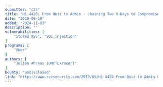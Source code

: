 ```yaml
---
submitter: "c2a"
title: "H1-4420: From Quiz to Admin - Chaining Two 0-Days to Compromise An Uber Wordpress"
date: "2019-09-10"
added: "2024-11-03"
description: ""
vulnerabilities: [
    "Stored XSS", "SQL injection"
]
programs: [
    "Uber"
]
authors: [
    "Julien Ahrens (@MrTuxracer)"
]
bounty: "undisclosed"
link: "https://www.rcesecurity.com/2019/09/H1-4420-From-Quiz-to-Admin-Chaining-Two-0-Days-to-Compromise-an-Uber-Wordpress/"
---
```




